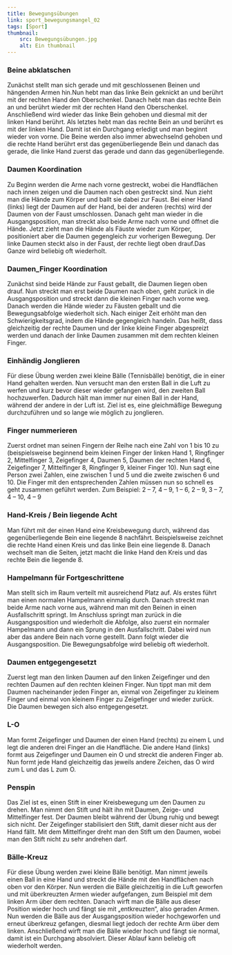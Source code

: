 ```yaml
---
title: Bewegungsübungen
link: sport_bewegungsmangel_02
tags: [Sport]
thumbnail: 
    src: Bewegungsübungen.jpg
    alt: Ein thumbnail
---
```

<h3>
    Beine abklatschen
</h3>
<p>
    Zunächst stellt man sich gerade und mit geschlossenen Beinen und hängenden Armen hin.Nun hebt man das linke Bein geknickt an und berührt 
    mit der rechten Hand den Oberschenkel. Danach hebt man das rechte Bein an und berührt wieder mit der rechten Hand den Oberschenkel. 
    Anschließend wird wieder das linke Bein gehoben und diesmal mit der linken Hand berührt. Als letztes hebt man das rechte Bein an und 
    berührt es mit der linken Hand. Damit ist ein Durchgang erledigt und man beginnt wieder von vorne. Die Beine werden also immer abwechselnd 
    gehoben und die rechte Hand berührt erst das gegenüberliegende Bein und danach das gerade, die linke Hand zuerst das gerade und dann das 
    gegenüberliegende.

</p>
<youtube watch="v9dGyS00tpQ"></youtube>

<h3>
    Daumen Koordination
</h3>
<p>
    Zu Beginn werden die Arme nach vorne gestreckt, wobei die Handflächen nach innen zeigen und die Daumen nach oben 
    gestreckt sind. Nun zieht man die Hände zum Körper und ballt sie dabei zur Faust. Bei einer Hand (links) liegt der Daumen 
    auf der Hand, bei der anderen (rechts) wird der Daumen von der Faust umschlossen. Danach geht man wieder in die 
    Ausgangsposition, man streckt also beide Arme nach vorne und öffnet die Hände. Jetzt zieht man die Hände als Fäuste 
    wieder zum Körper, positioniert aber die Daumen gegengleich zur vorherigen Bewegung. Der linke Daumen steckt also in 
    der Faust, der rechte liegt oben drauf.Das Ganze wird beliebig oft wiederholt.
</p>
<youtube watch="q-qM2jBWeXI"></youtube>

<h3>
    Daumen_Finger Koordination
</h3>
<p>
    Zunächst sind beide Hände zur Faust geballt, die Daumen liegen oben drauf. Nun streckt man erst beide Daumen nach oben, geht zurück in die 
    Ausgangsposition und streckt dann die kleinen Finger nach vorne weg. Danach werden die Hände wieder zu Fäusten geballt und die Bewegungsabfolge 
    wiederholt sich. Nach einiger Zeit erhöht man den Schwierigkeitsgrad, indem die Hände gegengleich handeln. Das heißt, dass gleichzeitig 
    der rechte Daumen und der linke kleine Finger abgespreizt werden und danach der linke Daumen zusammen mit dem rechten kleinen Finger.
</p>
<youtube watch="mKwzDWS9Cgs"></youtube>

<h3>
    Einhändig Jonglieren
</h3>
<p>
    Für diese Übung werden zwei kleine Bälle (Tennisbälle) benötigt, die in einer Hand gehalten werden. Nun versucht man den ersten Ball 
    in die Luft zu werfen und kurz bevor dieser wieder gefangen wird, den zweiten Ball hochzuwerfen. Dadurch hält man immer nur einen 
    Ball in der Hand, während der andere in der Luft ist. Ziel ist es, eine gleichmäßige Bewegung durchzuführen und so lange wie möglich zu jonglieren.
</p>
<youtube watch="FlHuC63vSg0"></youtube>

<h3>
    Finger nummerieren
</h3>
<p>
    Zuerst ordnet man seinen Fingern der Reihe nach eine Zahl von 1 bis 10 zu (beispielsweise beginnend beim kleinen Finger der 
    linken Hand 1, Ringfinger 2, Mittelfinger 3, Zeigefinger 4, Daumen 5, Daumen der rechten Hand 6, Zeigefinger 7, Mittelfinger 8, 
    Ringfinger 9, kleiner Finger 10). Nun sagt eine Person zwei Zahlen, eine zwischen 1 und 5 und die zweite zwischen 6 und 10. Die Finger
     mit den entsprechenden Zahlen müssen nun so schnell es geht zusammen geführt werden. Zum Beispiel: 2 – 7, 4 – 9, 1 – 6, 2 – 9, 3 – 7, 4 – 10, 4 – 9
</p>
<youtube watch="0dCOaarfZ-g"></youtube>

<h3>
    Hand-Kreis / Bein liegende Acht
</h3>
<p>
    Man führt mit der einen Hand eine Kreisbewegung durch, während das gegenüberliegende Bein eine liegende 8 nachfährt. Beispielsweise zeichnet
    die rechte Hand einen Kreis und das linke Bein eine liegende 8. Danach wechselt man die Seiten, jetzt macht die linke Hand den Kreis 
    und das rechte Bein die liegende 8.
</p>
<youtube watch="RmoPwW-iHKY"></youtube>

<h3>
    Hampelmann für Fortgeschrittene
</h3>
<p>
    Man stellt sich im Raum verteilt mit ausreichend Platz auf. Als erstes führt man einen normalen Hampelmann einmalig durch. Danach streckt 
    man beide Arme nach vorne aus, während man mit den Beinen in einen Ausfallschritt springt. Im Anschluss springt man zurück in die 
    Ausgangsposition und wiederholt die Abfolge, also zuerst ein normaler Hampelmann und dann ein Sprung in den Ausfallschritt. Dabei wird 
    nun aber das andere Bein nach vorne gestellt. Dann folgt wieder die Ausgangsposition. Die Bewegungsabfolge wird beliebig oft wiederholt.
</p>
<youtube watch="C2KgPx1frRU"></youtube>

<h3>
    Daumen entgegengesetzt
</h3>
<p>
    Zuerst legt man den linken Daumen auf den linken Zeigefinger und den rechten Daumen auf den rechten kleinen Finger. Nun tippt man mit 
    dem Daumen nacheinander jeden Finger an, einmal von Zeigefinger zu kleinem Finger und einmal von kleinem Finger zu Zeigefinger und 
    wieder zurück. Die Daumen bewegen sich also entgegengesetzt.
</p>
<youtube watch="rQ-Zw3jmn0g"></youtube>

<h3>
    L-O
</h3>
<p>
    Man formt Zeigefinger und Daumen der einen Hand (rechts) zu einem L und legt die anderen drei Finger an die Handfläche. 
    Die andere Hand (links) formt aus Zeigefinger und Daumen ein O und streckt die anderen Finger ab. Nun formt jede Hand gleichzeitig 
    das jeweils andere Zeichen, das O wird zum L und das L zum O.
</p>
<youtube watch="G_P1lF_M7Ds"></youtube>

<h3>
    Penspin
</h3>
<p>
    Das Ziel ist es, einen Stift in einer Kreisbewegung um den Daumen zu drehen. Man nimmt den Stift und hält ihn mit Daumen, 
    Zeige- und Mittelfinger fest. Der Daumen bleibt während der Übung ruhig und bewegt sich nicht. Der Zeigefinger stabilisiert 
    den Stift, damit dieser nicht aus der Hand fällt. Mit dem Mittelfinger dreht man den Stift um den Daumen, wobei man den Stift 
    nicht zu sehr andrehen darf.
</p>
<youtube watch="8DWKMoaF5iQ"></youtube>

<h3>
    Bälle-Kreuz
</h3>
<p>
    Für diese Übung werden zwei kleine Bälle benötigt. Man nimmt jeweils einen Ball in eine Hand und streckt die Hände mit den 
    Handflächen nach oben vor den Körper. Nun werden die Bälle gleichzeitig in die Luft geworfen und mit überkreuzten Armen 
    wieder aufgefangen, zum Beispiel mit dem linken Arm über dem rechten. Danach wirft man die Bälle aus dieser Position wieder 
    hoch und fängt sie mit „entkreuzten“, also geraden Armen. Nun werden die Bälle aus der Ausgangsposition wieder hochgeworfen 
    und erneut überkreuz gefangen, diesmal liegt jedoch der rechte Arm über dem linken. Anschließend wirft man die Bälle 
    wieder hoch und fängt sie normal, damit ist ein Durchgang absolviert. Dieser Ablauf kann beliebig oft wiederholt werden.
</p>
<youtube watch="_0QRsKnPII8"></youtube>